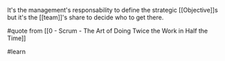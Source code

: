 It's the management's responsability to define the strategic [[Objective]]s but it's the [[team]]'s share to decide who to get there.

#quote from [[0 - Scrum - The Art of Doing Twice the Work in Half the Time]]

#learn